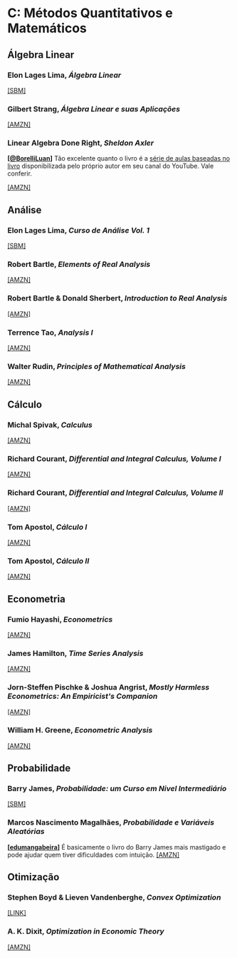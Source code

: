 # C: Métodos Quantitativos e Matemáticos

## Álgebra Linear

### Elon Lages Lima, *Álgebra Linear*

[[SBM]](https://loja.sbm.org.br/index.php/impa/colecao-matematica-universitaria/algebra-linear.html)

### Gilbert Strang, *Álgebra Linear e suas Aplicações*

[[AMZN]](https://www.amazon.com.br/%C3%81lgebra-linear-aplica%C3%A7%C3%B5es-Gilbert-Strang/dp/8522107440)

### Linear Algebra Done Right, *Sheldon Axler*

**[[@BorelliLuan](https://twitter.com/BorelliLuan)]** Tão excelente quanto o livro é a [série de aulas baseadas no livro](https://www.youtube.com/watch?v=lkx2BJcnyxk&list=PLGAnmvB9m7zOBVCZBUUmSinFV0wEir2Vw) disponibilizada pelo próprio autor em seu canal do YouTube. Vale conferir. 

[[AMZN]](https://www.amazon.com.br/Linear-Algebra-Right-Sheldon-Axler/dp/3319110799/)

## Análise

### Elon Lages Lima, *Curso de Análise Vol. 1*

[[SBM]](https://loja.sbm.org.br/index.php/curso-de-analise-vol-1.html)

### Robert Bartle, *Elements of Real Analysis*

[[AMZN]](https://www.amazon.com.br/Elements-Analysis-Robert-Gardner-Bartle/dp/047105464X/)

### Robert Bartle & Donald Sherbert, *Introduction to Real Analysis*

[[AMZN]](https://www.amazon.com.br/Introduction-Real-Analysis-Robert-Bartle/dp/0471433314/)

### Terrence Tao, *Analysis I*

[[AMZN]](https://www.amazon.com.br/Analysis-Third-Readings-Mathematics-English-ebook/dp/B01LFAANIW/)

### Walter Rudin, *Principles of Mathematical Analysis*

[[AMZN]](https://www.amazon.com.br/Principles-Mathematical-Analysis-Walter-Rudin/dp/007054235X/)

## Cálculo

### Michal Spivak, *Calculus*

[[AMZN]](https://www.amazon.com.br/Calculus-Michael-Spivak/dp/8429151826/)

### Richard Courant, *Differential and  Integral Calculus, Volume I*

[[AMZN]](https://www.amazon.com.br/Differential-Integral-Calculus-Vol-One/dp/4871878384/)

### Richard Courant, *Differential and  Integral Calculus, Volume II*

[[AMZN]](https://www.amazon.com.br/Differential-Integral-Calculus-Vol-2/dp/487187835X)

### Tom Apostol, *Cálculo I*

[[AMZN]](https://www.amazon.com.br/Calculus-C%C3%A1lculo-Tom-M-Apostol/dp/8429150153/)

### Tom Apostol, *Cálculo II*

[[AMZN]](https://www.amazon.com.br/C%C3%A1lculo-2-Tom-M-Apostol/dp/8429150161/)

## Econometria

### Fumio Hayashi, *Econometrics*

[[AMZN]](https://www.amazon.com.br/Econometrics-English-Fumio-Hayashi-ebook/dp/B007AIXESK/)

### James Hamilton, *Time Series Analysis*

[[AMZN]](https://www.amazon.com.br/Time-Analysis-James-Hamilton/dp/0691042896/)

### Jorn-Steffen Pischke & Joshua Angrist, *Mostly Harmless Econometrics: An Empiricist's Companion*

[[AMZN]](https://www.amazon.com.br/Mostly-Harmless-Econometrics-Empiricists-Companion/dp/0691120358/)

### William H. Greene, *Econometric Analysis*

[[AMZN]](https://www.amazon.com.br/Econometric-Analysis-William-H-Greene/dp/0131395386/r)

## Probabilidade

### Barry James, *Probabilidade: um Curso em Nivel Intermediário*

[[SBM]](https://loja.sbm.org.br/index.php/impa/colecao-projeto-euclides/probabilidade-um-curso-em-nivel-intermediario.html)

###  Marcos Nascimento Magalhães, *Probabilidade e Variáveis Aleatórias*
**[[edumangabeira](https://github.com/edumangabeira)]**  É basicamente o livro do Barry James mais mastigado e pode ajudar quem tiver dificuldades com intuição. [[AMZN]](https://www.amazon.com.br/Probabilidade-Vari%C3%A1veis-Aleat%C3%B3rias-Nascimento-Magalhaes/dp/8531409454)

## Otimização

### Stephen Boyd & Lieven Vandenberghe, *Convex Optimization*
[[LINK]](https://web.stanford.edu/~boyd/cvxbook/bv_cvxbook.pdf)


### A. K. Dixit, *Optimization in Economic Theory*

[[AMZN]](https://www.amazon.com.br/Optimization-Economic-Theory-Avinash-Dixit/dp/0198772106/)
